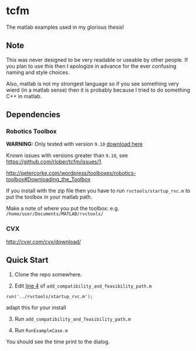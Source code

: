 # tcfm
The matlab examples used in my glorious thesis!

## Note

This was never designed to be very readable or useable by other people. If you plan to use this then I apologize in advance for the ever confusing naming and style choices.

Also, matlab is not my strongest language so if you see something very wierd (in a matlab sense) then it is probably because I tried to do something C++ in matlab.


## Dependencies 

### Robotics Toolbox 

**WARNING:** Only tested with version `9.10` [download here](http://petercorke.com/wordpress/?ddownload=383)

Known issues with versions greater than `9.10`, see https://github.com/rlober/tcfm/issues/1.

http://petercorke.com/wordpress/toolboxes/robotics-toolbox#Downloading_the_Toolbox

If you install with the zip file then you have to run `rvctools/startup_rvc.m` to put the toolbox in your matlab path. 

Make a note of where you put the toolbox: e.g. `/home/user/Documents/MATLAB/rvctools/`


### CVX
http://cvxr.com/cvx/download/

## Quick Start

1. Clone the repo somewhere.

2. Edit [line 4](https://github.com/rlober/tcfm/blob/a733ad8208bf9e83e6754672a5e413067193e485/add_compatibility_and_feasibility_path.m#L4) of `add_compatibility_and_feasibility_path.m`

```
run('../rvctools/startup_rvc.m');
```
adapt this for your install

3. Run `add_compatibility_and_feasibility_path.m`
 
4. Run `RunExampleCase.m`

You should see the time print to the dialog. 

